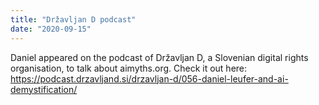 ```yaml
---
title: "Državljan D podcast"
date: "2020-09-15"
---
```



Daniel appeared on the podcast of Državljan D, a Slovenian digital rights organisation, to talk about aimyths.org. Check it out here: https://podcast.drzavljand.si/drzavljan-d/056-daniel-leufer-and-ai-demystification/